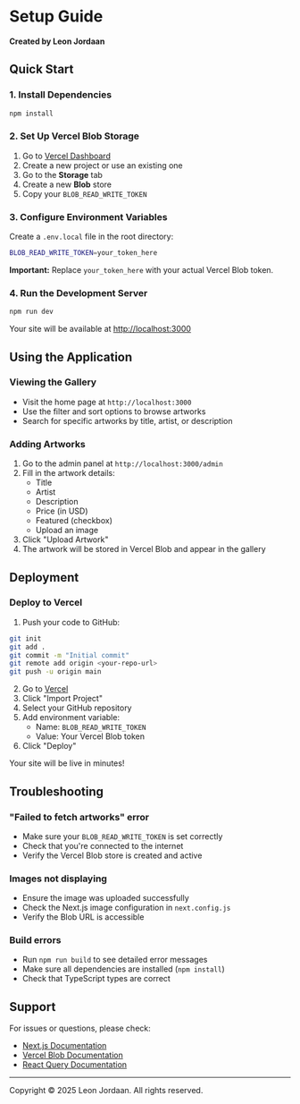# Setup Guide

**Created by Leon Jordaan**

## Quick Start

### 1. Install Dependencies

```bash
npm install
```

### 2. Set Up Vercel Blob Storage

1. Go to [Vercel Dashboard](https://vercel.com/dashboard)
2. Create a new project or use an existing one
3. Go to the **Storage** tab
4. Create a new **Blob** store
5. Copy your `BLOB_READ_WRITE_TOKEN`

### 3. Configure Environment Variables

Create a `.env.local` file in the root directory:

```bash
BLOB_READ_WRITE_TOKEN=your_token_here
```

**Important:** Replace `your_token_here` with your actual Vercel Blob token.

### 4. Run the Development Server

```bash
npm run dev
```

Your site will be available at [http://localhost:3000](http://localhost:3000)

## Using the Application

### Viewing the Gallery

- Visit the home page at `http://localhost:3000`
- Use the filter and sort options to browse artworks
- Search for specific artworks by title, artist, or description

### Adding Artworks

1. Go to the admin panel at `http://localhost:3000/admin`
2. Fill in the artwork details:
   - Title
   - Artist
   - Description
   - Price (in USD)
   - Featured (checkbox)
   - Upload an image
3. Click "Upload Artwork"
4. The artwork will be stored in Vercel Blob and appear in the gallery

## Deployment

### Deploy to Vercel

1. Push your code to GitHub:
```bash
git init
git add .
git commit -m "Initial commit"
git remote add origin <your-repo-url>
git push -u origin main
```

2. Go to [Vercel](https://vercel.com)
3. Click "Import Project"
4. Select your GitHub repository
5. Add environment variable:
   - Name: `BLOB_READ_WRITE_TOKEN`
   - Value: Your Vercel Blob token
6. Click "Deploy"

Your site will be live in minutes!

## Troubleshooting

### "Failed to fetch artworks" error

- Make sure your `BLOB_READ_WRITE_TOKEN` is set correctly
- Check that you're connected to the internet
- Verify the Vercel Blob store is created and active

### Images not displaying

- Ensure the image was uploaded successfully
- Check the Next.js image configuration in `next.config.js`
- Verify the Blob URL is accessible

### Build errors

- Run `npm run build` to see detailed error messages
- Make sure all dependencies are installed (`npm install`)
- Check that TypeScript types are correct

## Support

For issues or questions, please check:
- [Next.js Documentation](https://nextjs.org/docs)
- [Vercel Blob Documentation](https://vercel.com/docs/storage/vercel-blob)
- [React Query Documentation](https://tanstack.com/query/latest)

---

Copyright © 2025 Leon Jordaan. All rights reserved.

